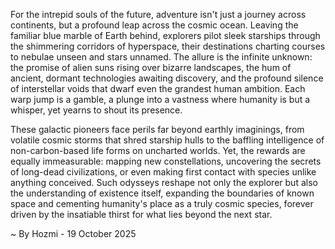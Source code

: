 
For the intrepid souls of the future, adventure isn't just a journey across continents, but a profound leap across the cosmic ocean. Leaving the familiar blue marble of Earth behind, explorers pilot sleek starships through the shimmering corridors of hyperspace, their destinations charting courses to nebulae unseen and stars unnamed. The allure is the infinite unknown: the promise of alien suns rising over bizarre landscapes, the hum of ancient, dormant technologies awaiting discovery, and the profound silence of interstellar voids that dwarf even the grandest human ambition. Each warp jump is a gamble, a plunge into a vastness where humanity is but a whisper, yet yearns to shout its presence.

These galactic pioneers face perils far beyond earthly imaginings, from volatile cosmic storms that shred starship hulls to the baffling intelligence of non-carbon-based life forms on uncharted worlds. Yet, the rewards are equally immeasurable: mapping new constellations, uncovering the secrets of long-dead civilizations, or even making first contact with species unlike anything conceived. Such odysseys reshape not only the explorer but also the understanding of existence itself, expanding the boundaries of known space and cementing humanity's place as a truly cosmic species, forever driven by the insatiable thirst for what lies beyond the next star.

~ By Hozmi - 19 October 2025
